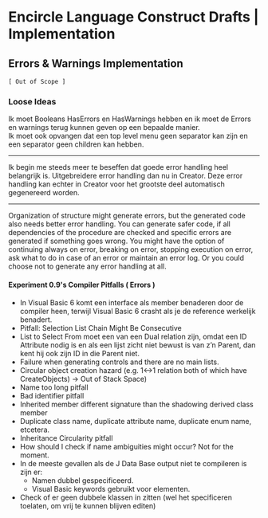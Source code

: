 Encircle Language Construct Drafts | Implementation
===================================================

Errors & Warnings Implementation
--------------------------------

`[ Out of Scope ]`

### Loose Ideas

Ik moet Booleans HasErrors en HasWarnings hebben en ik moet de Errors en warnings terug kunnen geven op een bepaalde manier.  
Ik moet ook opvangen dat een top level menu geen separator kan zijn en een separator geen children kan hebben.

-----

Ik begin me steeds meer te beseffen dat goede error handling heel belangrijk is. Uitgebreidere error handling dan nu in Creator. Deze error handling kan echter in Creator voor het grootste deel automatisch gegenereerd worden.

-----

Organization of structure might generate errors, but the generated code also needs better error handling. You can generate safer code, if all dependencies of the procedure are checked and specific errors are generated if something goes wrong. You might have the option of continuing always on error, breaking on error, stopping execution on error, ask what to do in case of an error or maintain an error log. Or you could choose not to generate any error handling at all.

#### Experiment 0.9's Compiler Pitfalls ( Errors )

- In Visual Basic 6 komt een interface als member benaderen door de compiler heen, terwijl Visual Basic 6 crasht als je de reference werkelijk benadert.
- Pitfall: Selection List Chain Might Be Consecutive
- List to Select From moet een van een Dual relation zijn, omdat een ID Attribute nodig is en als een lijst zicht niet bewust is van z’n Parent, dan kent hij ook zijn ID in die Parent niet.
- Failure when generating controls and there are no main lists.
- Circular object creation hazard (e.g. 1<->1 relation both of which have CreateObjects) -> Out of Stack Space)
- Name too long pitfall
- Bad identifier pitfall
- Inherited member different signature than the shadowing derived class member
- Duplicate class name, duplicate attribute name, duplicate enum name, etcetera.
- Inheritance Circularity pitfall
- How should I check if name ambiguities might occur? Not for the moment.
- In de meeste gevallen als de J Data Base output niet te compileren is zijn er:
    - Namen dubbel gespecificeerd.
    - Visual Basic keywords gebruikt voor elementen.
- Check of er geen dubbele klassen in zitten (wel het specificeren toelaten, om vrij te kunnen blijven editen)
